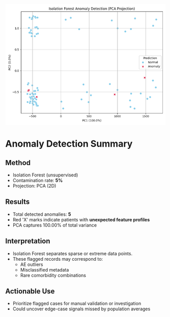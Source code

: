 
![Anomaly Detection](../plots/anomaly_detection.png)

# Anomaly Detection Summary

## Method
- Isolation Forest (unsupervised)
- Contamination rate: **5%**
- Projection: PCA (2D)

## Results
- Total detected anomalies: **5**
- Red 'X' marks indicate patients with **unexpected feature profiles**
- PCA captures 100.00% of total variance

## Interpretation
- Isolation Forest separates sparse or extreme data points.
- These flagged records may correspond to:
  - AE outliers
  - Misclassified metadata
  - Rare comorbidity combinations

## Actionable Use
- Prioritize flagged cases for manual validation or investigation
- Could uncover edge-case signals missed by population averages
